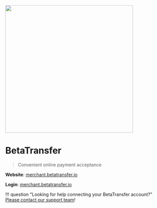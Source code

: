 <img src="https://static.openfintech.io/payment_providers/betatransfer/logo.svg?w=400" width="400px" >

# BetaTransfer

> Convenient online payment acceptance

**Website**: [merchant.betatransfer.io](https://merchant.betatransfer.io/)

**Login**: [merchant.betatransfer.io](https://merchant.betatransfer.io/en/sign-in)

!!! question "Looking for help connecting your BetaTransfer account?"
    <!--email_off-->[Please contact our support team](mailto:{{custom.support_email}})<!--/email_off-->!
